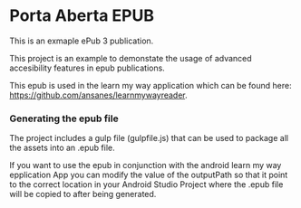 # Porta Aberta EPUB

This is an exmaple ePub 3 publication. 

This project is an example to demonstate the usage of advanced accesibility features in epub publications.

This epub is used in the learn my way application which can be found here: https://github.com/ansanes/learnmywayreader.

### Generating the epub file

The project includes a gulp file (gulpfile.js) that can be used to package all the assets into an .epub file.

If you want to use the epub in conjunction with the android learn my way epplication App you can modify the value of the outputPath so that it point to the correct location in your Android Studio Project where the .epub file will be copied to after being generated.
